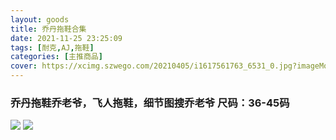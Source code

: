 ```yaml
---
layout: goods
title: 乔丹拖鞋合集
date: 2021-11-25 23:25:09
tags: [耐克,AJ,拖鞋]
categories: [主推商品]
cover: https://xcimg.szwego.com/20210405/i1617561763_6531_0.jpg?imageMogr2/auto-orient/thumbnail/!520x520r/quality/100/format/jpg
---
```


### 乔丹拖鞋乔老爷，飞人拖鞋，细节图搜乔老爷 尺码：36-45码

![](https://xcimg.szwego.com/20210405/i1617561763_6531_0.jpg)
![](https://xcimg.szwego.com/20210405/i1617561763_5258_1.jpg)
